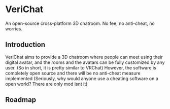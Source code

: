 # VeriChat
An open-source cross-platform 3D chatroom. No fee, no anti-cheat, no worries.
## Introduction
VeriChat aims to provide a 3D chatroom where people can meet using their digital avatar, and the rooms and the avatars can be fully customized by any user. (So in short, it is pretty similar to VRChat)
However, the software is completely open source and there will be no anti-cheat measure implemented (Seriously, why would anyone use a cheating software on a open world? There are only mod isnt it)
## Roadmap
